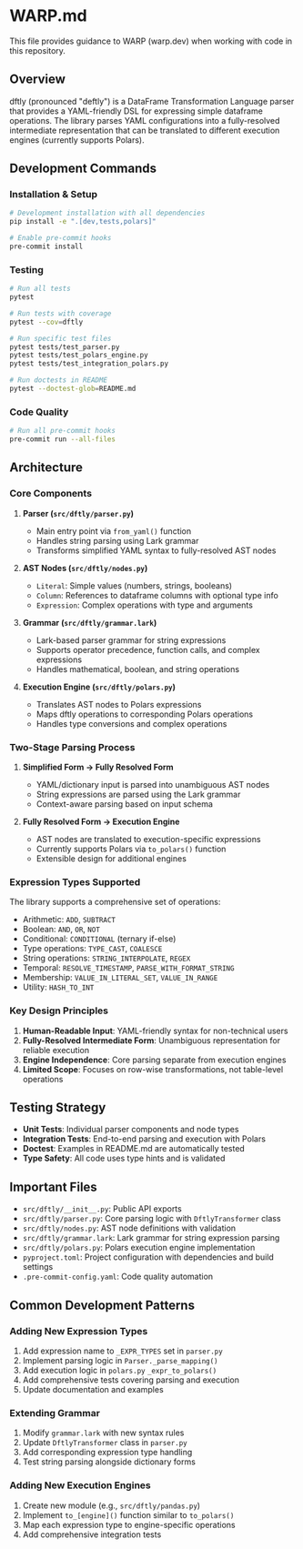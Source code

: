 # WARP.md

This file provides guidance to WARP (warp.dev) when working with code in this repository.

## Overview

dftly (pronounced "deftly") is a DataFrame Transformation Language parser that provides a YAML-friendly DSL for expressing simple dataframe operations. The library parses YAML configurations into a fully-resolved intermediate representation that can be translated to different execution engines (currently supports Polars).

## Development Commands

### Installation & Setup

```bash
# Development installation with all dependencies
pip install -e ".[dev,tests,polars]"

# Enable pre-commit hooks
pre-commit install
```

### Testing

```bash
# Run all tests
pytest

# Run tests with coverage
pytest --cov=dftly

# Run specific test files
pytest tests/test_parser.py
pytest tests/test_polars_engine.py
pytest tests/test_integration_polars.py

# Run doctests in README
pytest --doctest-glob=README.md
```

### Code Quality

```bash
# Run all pre-commit hooks
pre-commit run --all-files

```

## Architecture

### Core Components

1. **Parser (`src/dftly/parser.py`)**

    - Main entry point via `from_yaml()` function
    - Handles string parsing using Lark grammar
    - Transforms simplified YAML syntax to fully-resolved AST nodes

2. **AST Nodes (`src/dftly/nodes.py`)**

    - `Literal`: Simple values (numbers, strings, booleans)
    - `Column`: References to dataframe columns with optional type info
    - `Expression`: Complex operations with type and arguments

3. **Grammar (`src/dftly/grammar.lark`)**

    - Lark-based parser grammar for string expressions
    - Supports operator precedence, function calls, and complex expressions
    - Handles mathematical, boolean, and string operations

4. **Execution Engine (`src/dftly/polars.py`)**

    - Translates AST nodes to Polars expressions
    - Maps dftly operations to corresponding Polars operations
    - Handles type conversions and complex operations

### Two-Stage Parsing Process

1. **Simplified Form → Fully Resolved Form**

    - YAML/dictionary input is parsed into unambiguous AST nodes
    - String expressions are parsed using the Lark grammar
    - Context-aware parsing based on input schema

2. **Fully Resolved Form → Execution Engine**

    - AST nodes are translated to execution-specific expressions
    - Currently supports Polars via `to_polars()` function
    - Extensible design for additional engines

### Expression Types Supported

The library supports a comprehensive set of operations:

- Arithmetic: `ADD`, `SUBTRACT`
- Boolean: `AND`, `OR`, `NOT`
- Conditional: `CONDITIONAL` (ternary if-else)
- Type operations: `TYPE_CAST`, `COALESCE`
- String operations: `STRING_INTERPOLATE`, `REGEX`
- Temporal: `RESOLVE_TIMESTAMP`, `PARSE_WITH_FORMAT_STRING`
- Membership: `VALUE_IN_LITERAL_SET`, `VALUE_IN_RANGE`
- Utility: `HASH_TO_INT`

### Key Design Principles

1. **Human-Readable Input**: YAML-friendly syntax for non-technical users
2. **Fully-Resolved Intermediate Form**: Unambiguous representation for reliable execution
3. **Engine Independence**: Core parsing separate from execution engines
4. **Limited Scope**: Focuses on row-wise transformations, not table-level operations

## Testing Strategy

- **Unit Tests**: Individual parser components and node types
- **Integration Tests**: End-to-end parsing and execution with Polars
- **Doctest**: Examples in README.md are automatically tested
- **Type Safety**: All code uses type hints and is validated

## Important Files

- `src/dftly/__init__.py`: Public API exports
- `src/dftly/parser.py`: Core parsing logic with `DftlyTransformer` class
- `src/dftly/nodes.py`: AST node definitions with validation
- `src/dftly/grammar.lark`: Lark grammar for string expression parsing
- `src/dftly/polars.py`: Polars execution engine implementation
- `pyproject.toml`: Project configuration with dependencies and build settings
- `.pre-commit-config.yaml`: Code quality automation

## Common Development Patterns

### Adding New Expression Types

1. Add expression name to `_EXPR_TYPES` set in `parser.py`
2. Implement parsing logic in `Parser._parse_mapping()`
3. Add execution logic in `polars.py` `_expr_to_polars()`
4. Add comprehensive tests covering parsing and execution
5. Update documentation and examples

### Extending Grammar

1. Modify `grammar.lark` with new syntax rules
2. Update `DftlyTransformer` class in `parser.py`
3. Add corresponding expression type handling
4. Test string parsing alongside dictionary forms

### Adding New Execution Engines

1. Create new module (e.g., `src/dftly/pandas.py`)
2. Implement `to_[engine]()` function similar to `to_polars()`
3. Map each expression type to engine-specific operations
4. Add comprehensive integration tests
